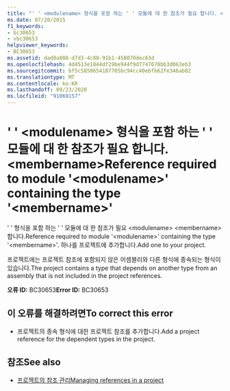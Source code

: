 ```yaml
---
title: "' ' <modulename> 형식을 포함 하는 ' ' 모듈에 대 한 참조가 필요 합니다. <membername>"
ms.date: 07/20/2015
f1_keywords:
- bc30653
- vbc30653
helpviewer_keywords:
- BC30653
ms.assetid: dad8a808-d7d3-4c80-91b1-458070dec63d
ms.openlocfilehash: 4d4513e1844df29be944f9d7747678bb3d063eb3
ms.sourcegitcommit: bf5c5850654187705bc94cc40ebfb62fe346ab02
ms.translationtype: MT
ms.contentlocale: ko-KR
ms.lasthandoff: 09/23/2020
ms.locfileid: "91069157"
---
```

# <a name="reference-required-to-module-modulename-containing-the-type-membername"></a><span data-ttu-id="7347a-102">' ' \<modulename> 형식을 포함 하는 ' ' 모듈에 대 한 참조가 필요 합니다. \<membername></span><span class="sxs-lookup"><span data-stu-id="7347a-102">Reference required to module '\<modulename>' containing the type '\<membername>'</span></span>

<span data-ttu-id="7347a-103">' ' 형식을 포함 하는 ' ' 모듈에 대 한 참조가 필요 \<modulename> \<membername> 합니다.</span><span class="sxs-lookup"><span data-stu-id="7347a-103">Reference required to module '\<modulename>' containing the type '\<membername>'.</span></span> <span data-ttu-id="7347a-104">하나를 프로젝트에 추가합니다.</span><span class="sxs-lookup"><span data-stu-id="7347a-104">Add one to your project.</span></span>  
  
 <span data-ttu-id="7347a-105">프로젝트에는 프로젝트 참조에 포함되지 않은 어셈블리와 다른 형식에 종속되는 형식이 있습니다.</span><span class="sxs-lookup"><span data-stu-id="7347a-105">The project contains a type that depends on another type from an assembly that is not included in the project references.</span></span>  
  
 <span data-ttu-id="7347a-106">**오류 ID:** BC30653</span><span class="sxs-lookup"><span data-stu-id="7347a-106">**Error ID:** BC30653</span></span>  
  
## <a name="to-correct-this-error"></a><span data-ttu-id="7347a-107">이 오류를 해결하려면</span><span class="sxs-lookup"><span data-stu-id="7347a-107">To correct this error</span></span>  
  
- <span data-ttu-id="7347a-108">프로젝트의 종속 형식에 대한 프로젝트 참조를 추가합니다.</span><span class="sxs-lookup"><span data-stu-id="7347a-108">Add a project reference for the dependent types in the project.</span></span>  
  
## <a name="see-also"></a><span data-ttu-id="7347a-109">참조</span><span class="sxs-lookup"><span data-stu-id="7347a-109">See also</span></span>

- [<span data-ttu-id="7347a-110">프로젝트의 참조 관리</span><span class="sxs-lookup"><span data-stu-id="7347a-110">Managing references in a project</span></span>](/visualstudio/ide/managing-references-in-a-project)
